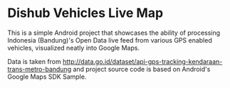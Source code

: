 # Dishub Vehicles Live Map

This is a simple Android project that showcases the ability of processing Indonesia (Bandung)'s Open Data live feed from various GPS enabled vehicles, visualized neatly into Google Maps.

Data is taken from http://data.go.id/dataset/api-gps-tracking-kendaraan-trans-metro-bandung and project source code is based on Android's Google Maps SDK Sample.
